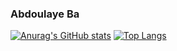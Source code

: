 ### Abdoulaye Ba
[![Anurag's GitHub stats](https://github-readme-stats.vercel.app/api?username=Abdi-29&count_private=true&show_icons=true&theme=radical)](https://github.com/anuraghazra/github-readme-stats)
[![Top Langs](https://github-readme-stats.vercel.app/api/top-langs/?username=Abdi-29&count_private=true&show_icons=true&theme=radical&layout=compact)](https://github.com/anuraghazra/github-readme-stats)
